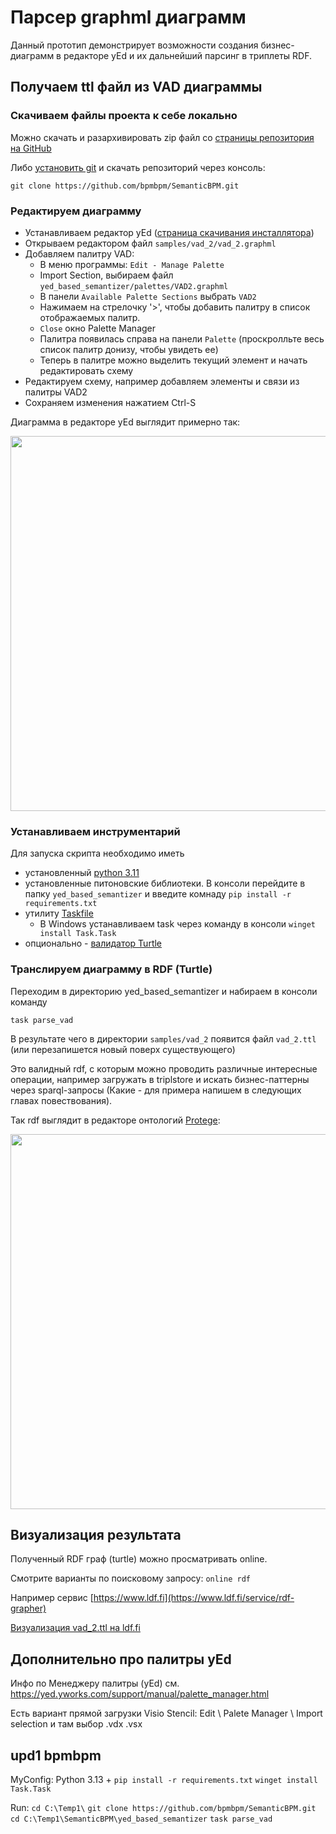 # Парсер graphml диаграмм

Данный прототип демонстрирует возможности создания бизнес-диаграмм в редакторе yEd и их дальнейший парсинг в триплеты RDF.

## Получаем ttl файл из VAD диаграммы

### Скачиваем файлы проекта к себе локально

Можно скачать и разархивировать zip файл со [страницы репозитория на GitHub](https://github.com/bpmbpm/SemanticBPM)

Либо [установить git](https://git-scm.com/book/ru/v2/Введение-Установка-Git) и скачать репозиторий через консоль:

`git clone https://github.com/bpmbpm/SemanticBPM.git`

### Редактируем диаграмму

- Устанавливаем редактор yEd ([страница скачивания инсталлятора](https://www.yworks.com/products/yed/download))
- Открываем редактором файл `samples/vad_2/vad_2.graphml`
- Добавляем палитру VAD:
  - В меню программы: `Edit - Manage Palette`
  - Import Section, выбираем файл `yed_based_semantizer/palettes/VAD2.graphml`
  - В панели `Available Palette Sections` выбрать `VAD2`
  - Нажимаем на стрелочку '>', чтобы добавить палитру в список отображаемых палитр.
  - `Close` окно Palette Manager
  - Палитра появилась справа на панели `Palette` (проскролльте весь список палитр донизу, чтобы увидеть ее)
  - Теперь в палитре можно выделить текущий элемент и начать редактировать схему
- Редактируем схему, например добавляем элементы и связи из палитры VAD2
- Сохраняем изменения нажатием Ctrl-S

Диаграмма в редакторе yEd выглядит примерно так:

<img src="../../docs/vad_2_in_yed.png" width="600" />

### Устанавливаем инструментарий

Для запуска скрипта необходимо иметь
- установленный [python 3.11](https://www.python.org/downloads/)
- установленные питоновские библиотеки. В консоли перейдите в папку `yed_based_semantizer` и введите комнаду `pip install -r requirements.txt`
- утилиту [Taskfile](https://taskfile.dev/installation/)
  - В Windows устанавливаем task через команду в консоли `winget install Task.Task`
- опционально - [валидатор Turtle](https://github.com/IDLabResearch/TurtleValidator)

### Транслируем диаграмму в RDF (Turtle)

Переходим в директорию yed_based_semantizer и набираем в консоли команду

`task parse_vad`

В результате чего в директории `samples/vad_2` появится файл `vad_2.ttl` (или перезапишется новый поверх существующего)

Это валидный rdf, с которым можно проводить различные интересные операции, например загружать в triplstore и искать бизнес-паттерны через sparql-запросы (Какие - для примера напишем в следующих главах повествования).

Так rdf выглядит в редакторе онтологий [Protege](https://protege.stanford.edu/download/protege/4.3/installanywhere/Web_Installers/):

<img src="../../docs/vad_ttl_in_protege_1.png" width="600" />

## Визуализация результата

Полученный RDF граф (turtle) можно просматривать online.

Смотрите варианты по поисковому запросу: `online rdf`

Например сервис [https://www.ldf.fi](https://www.ldf.fi/service/rdf-grapher)

[Визуализация vad_2.ttl на ldf.fi](https://tinyurl.com/5dfcaxm5)

## Дополнительно про палитры yEd

Инфо по Менеджеру палитры (yEd) см. https://yed.yworks.com/support/manual/palette_manager.html

Есть вариант прямой загрузки Visio Stencil: Edit \ Palete Manager \ Import selection и там выбор .vdx .vsx

## upd1 bpmbpm

MyConfig: Python 3.13 + `pip install -r requirements.txt` `winget install Task.Task`

Run:
`cd C:\Temp1\`
`git clone https://github.com/bpmbpm/SemanticBPM.git`
`cd C:\Temp1\SemanticBPM\yed_based_semantizer`
`task parse_vad`
 
